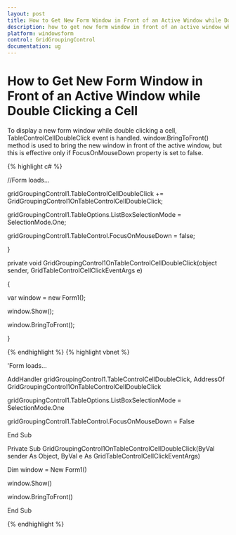 ```yaml
---
layout: post
title: How to Get New Form Window in Front of an Active Window while Double Clicking a Cell
description: how to get new form window in front of an active window while double clicking a cell
platform: windowsform
control: GridGroupingControl
documentation: ug
---
```


# How to Get New Form Window in Front of an Active Window while Double Clicking a Cell

To display a new form window while double clicking a cell, TableControlCellDoubleClick event is handled. window.BringToFront() method is used to bring the new window in front of the active window, but this is effective only if FocusOnMouseDown property is set to false.

{% highlight c# %}

//Form loads...

gridGroupingControl1.TableControlCellDoubleClick += GridGroupingControl1OnTableControlCellDoubleClick;

gridGroupingControl1.TableOptions.ListBoxSelectionMode = SelectionMode.One;

gridGroupingControl1.TableControl.FocusOnMouseDown = false;

}

private void GridGroupingControl1OnTableControlCellDoubleClick(object sender, GridTableControlCellClickEventArgs e)

{

var window = new Form1();

window.Show();

window.BringToFront();

}

{% endhighlight  %}
{% highlight vbnet %}



'Form loads...

AddHandler gridGroupingControl1.TableControlCellDoubleClick, AddressOf GridGroupingControl1OnTableControlCellDoubleClick

gridGroupingControl1.TableOptions.ListBoxSelectionMode = SelectionMode.One

gridGroupingControl1.TableControl.FocusOnMouseDown = False

End Sub

Private Sub GridGroupingControl1OnTableControlCellDoubleClick(ByVal sender As Object, ByVal e As GridTableControlCellClickEventArgs)

Dim window = New Form1()

window.Show()

window.BringToFront()

End Sub

{% endhighlight  %}